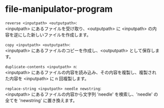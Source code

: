 # file-manipulator-program  
`reverse <inputpath> <outputpath>`:  
	\<inputpath> にあるファイルを受け取り、\<outputpath> に \<inputpath> の内容を逆にした新しいファイルを作成します。  
  
`copy <inputpath> <outputpath>`:  
	\<inputpath> にあるファイルのコピーを作成し、\<outputpath> として保存します。  
  
`duplicate-contents <inputpath> n`:  
	\<inputpath> にあるファイルの内容を読み込み、その内容を複製し、複製された内容を \<inputpath> に n 回複製します。  
  
`replace-string <inputpath> needle newstring`:  
	\<inputpath> にあるファイルの内容から文字列 'needle' を検索し、'needle' の全てを 'newstring' に置き換えます。  
  

